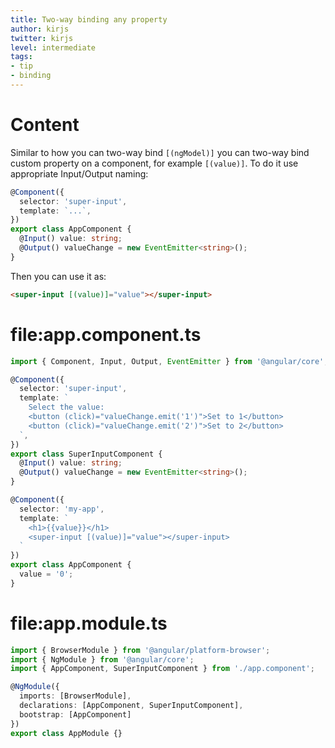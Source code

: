 ```yaml
---
title: Two-way binding any property
author: kirjs
twitter: kirjs
level: intermediate
tags:
- tip
- binding
---
```


# Content
Similar to how you can two-way bind `[(ngModel)]` you can two-way bind custom property on a component, for example `[(value)]`. To do it use appropriate Input/Output naming:

```typescript
@Component({
  selector: 'super-input', 
  template: `...`,
})
export class AppComponent {
  @Input() value: string;
  @Output() valueChange = new EventEmitter<string>();
}
```

Then you can use it as:
```html
<super-input [(value)]="value"></super-input>
```

# file:app.component.ts
```typescript
import { Component, Input, Output, EventEmitter } from '@angular/core';

@Component({
  selector: 'super-input', 
  template: `
    Select the value:
    <button (click)="valueChange.emit('1')">Set to 1</button>
    <button (click)="valueChange.emit('2')">Set to 2</button>
  `,
})
export class SuperInputComponent {
  @Input() value: string;
  @Output() valueChange = new EventEmitter<string>();
}

@Component({
  selector: 'my-app',
  template: `
    <h1>{{value}}</h1>
    <super-input [(value)]="value"></super-input>
  `
})
export class AppComponent {
  value = '0';
}
```

# file:app.module.ts
```typescript
import { BrowserModule } from '@angular/platform-browser';
import { NgModule } from '@angular/core';
import { AppComponent, SuperInputComponent } from './app.component';

@NgModule({
  imports: [BrowserModule],
  declarations: [AppComponent, SuperInputComponent],
  bootstrap: [AppComponent]
})
export class AppModule {}
```

